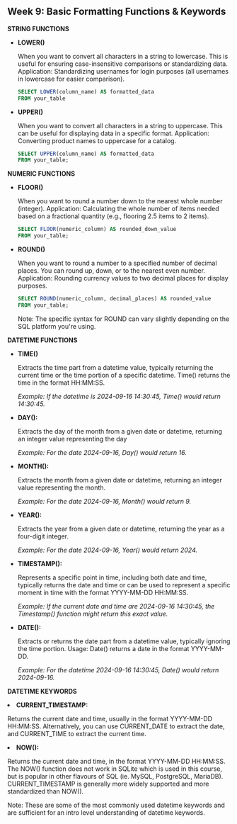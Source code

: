 <h2>Week 9: Basic Formatting Functions & Keywords</h2>

<b> STRING FUNCTIONS </b>
<ul>
<li><b>LOWER()</b>
<p>When you want to convert all characters in a string to lowercase. This is useful for ensuring case-insensitive comparisons or standardizing data.
Application: Standardizing usernames for login purposes (all usernames in lowercase for easier comparison).</p></li>

```sql
SELECT LOWER(column_name) AS formatted_data
FROM your_table
```

<li><b>UPPER()</b>
<p>When you want to convert all characters in a string to uppercase. This can be useful for displaying data in a specific format.
Application: Converting product names to uppercase for a catalog.</p></li>

```sql
SELECT UPPER(column_name) AS formatted_data
FROM your_table;
```
</ul>
<b>NUMERIC FUNCTIONS</b>
<ul>
<li><b>FLOOR()</b>
<p>When you want to round a number down to the nearest whole number (integer).
Application: Calculating the whole number of items needed based on a fractional quantity (e.g., flooring 2.5 items to 2 items).</p></li>

```sql
SELECT FLOOR(numeric_column) AS rounded_down_value
FROM your_table;
```

<li><b>ROUND()</b>
<p>When you want to round a number to a specified number of decimal places. You can round up, down, or to the nearest even number.
Application: Rounding currency values to two decimal places for display purposes.</p></li>

```sql
SELECT ROUND(numeric_column, decimal_places) AS rounded_value
FROM your_table;
```
Note: The specific syntax for ROUND can vary slightly depending on the SQL platform you're using.
</ul>

<b>DATETIME FUNCTIONS</b>
<ul>
<li><b>TIME()</b>
<p>Extracts the time part from a datetime value, typically returning the current time or the time portion of a specific datetime. Time() returns the time in the format HH:MM:SS.</p>
<p><i>Example: If the datetime is 2024-09-16 14:30:45, Time() would return 14:30:45.</i></p></li>

<li><b>DAY():</b>
<p>Extracts the day of the month from a given date or datetime, returning an integer value representing the day</p>
<p><i>Example: For the date 2024-09-16, Day() would return 16.</i></p></li>

<li><b>MONTH():</b>
<p>Extracts the month from a given date or datetime, returning an integer value representing the month.</p>
<p><i>Example: For the date 2024-09-16, Month() would return 9.</i></p></li>

<li><b>YEAR():</b>
<p>Extracts the year from a given date or datetime, returning the year as a four-digit integer.</p>
<p><i>Example: For the date 2024-09-16, Year() would return 2024.</i></p></li>

<li><b>TIMESTAMP():</b> 
<p>Represents a specific point in time, including both date and time, typically returns the date and time or can be used to represent a specific moment in time with the format YYYY-MM-DD HH:MM:SS.</p>
<p><i>Example: If the current date and time are 2024-09-16 14:30:45, the Timestamp() function might return this exact value.</i></p></li>

<li><b>DATE():</b> 
<p>Extracts or returns the date part from a datetime value, typically ignoring the time portion.
Usage: Date() returns a date in the format YYYY-MM-DD.</p>
<p><i>Example: For the datetime 2024-09-16 14:30:45, Date() would return 2024-09-16.</i></p></li>
</ul>

<b>DATETIME KEYWORDS</b>

<li><b> CURRENT_TIMESTAMP:</b>
<p>Returns the current date and time, usually in the format YYYY-MM-DD HH:MM:SS. Alternatively, you can use CURRENT_DATE to extract the date, and CURRENT_TIME to extract the current time.</p>
</li>

<li><b> NOW():</b>
<p>Returns the current date and time, in the format YYYY-MM-DD HH:MM:SS. The NOW() function does not work in SQLite which is used in this course, but is popular in other flavours of SQL (ie. MySQL, PostgreSQL, MariaDB). CURRENT_TIMESTAMP is generally more widely supported and more standardized than NOW().</p>
</li>

Note: These are some of the most commonly used datetime keywords and are sufficient for an intro level understanding of datetime keywords.

